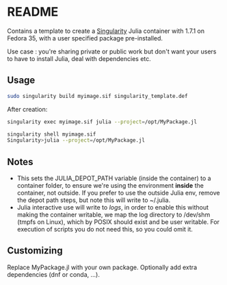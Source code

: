 # README
Contains a template to create a [Singularity](https://sylabs.io/guides/3.5/user-guide/) Julia container with 1.7.1 on Fedora 35, with a user specified package pre-installed. 

Use case : you're sharing private or public work but don't want your users to have to install Julia, deal with dependencies etc.

## Usage
```bash
sudo singularity build myimage.sif singularity_template.def
```
After creation:
```bash
singularity exec myimage.sif julia --project=/opt/MyPackage.jl
```

```bash
singularity shell myimage.sif
Singularity>julia --project=/opt/MyPackage.jl
```

## Notes
- This sets the JULIA_DEPOT_PATH variable (inside the container) to a container folder, to ensure we're using the environment **inside** the container, not outside. 
If you prefer to use the outside Julia env, remove the depot path steps, but note this will write to ~/.julia.
- Julia interactive use will write to *logs*, in order to enable this without making the container writable, we map the log directory to /dev/shm (tmpfs on Linux), which by POSIX should exist and be user writable. For execution of scripts you do not need this, so you could omit it.

## Customizing
Replace MyPackage.jl with your own package. Optionally add extra dependencies (dnf or conda, ...).

